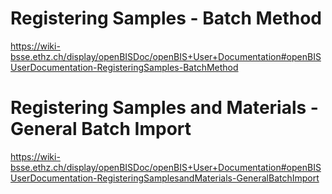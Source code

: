 # Registering Samples - Batch Method

https://wiki-bsse.ethz.ch/display/openBISDoc/openBIS+User+Documentation#openBISUserDocumentation-RegisteringSamples-BatchMethod


# Registering Samples and Materials - General Batch Import

https://wiki-bsse.ethz.ch/display/openBISDoc/openBIS+User+Documentation#openBISUserDocumentation-RegisteringSamplesandMaterials-GeneralBatchImport
